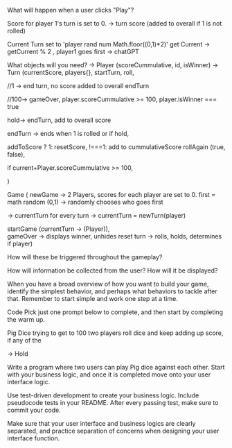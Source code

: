 
What will happen when a user clicks "Play"?


Score for player 1's turn is set to 0. -> turn score (added to overall if 1 is not rolled)

Current Turn set to 'player rand num Math.floor((0,1)*2)'
get Current -> getCurrent % 2 , player1 goes first -> chatGPT


What objects will you need?
-> Player (scoreCummulative, id, isWinner)
-> Turn 
(currentScore, 
players{}, 
startTurn,
roll,

//1 -> end turn, no score added to overall endTurn 

//100-> gameOver, player.scoreCummulative >= 100, player.isWinner === true

hold-> endTurn, add to overall score

endTurn -> ends when 1 is rolled or if hold,

addToScore ? 1: resetScore, !===1: add to cummulativeScore
rollAgain (true, false), 

if current+Player.scoreCummulative >= 100,

)

Game (
newGame -> 
  2 Players, scores for each player are set to 0.
  first = math random (0,1) -> randomly chooses who goes first


-> currentTurn
  for every turn
    -> currentTurn = newTurn(player)

startGame (currentTurn -> (Player)),  
gameOver -> displays winner, unhides reset
turn -> rolls, holds, determines if player)


How will these be triggered throughout the gameplay?


How will information be collected from the user? How will it be displayed?


When you have a broad overview of how you want to build your game, identify the simplest behavior, and perhaps what behaviors to tackle after that. Remember to start simple and work one step at a time.



Code
Pick just one prompt below to complete, and then start by completing the warm up.

Pig Dice
trying to get to 100
two players roll dice and keep adding up score,
if any of the 

-> Hold


Write a program where two users can play Pig dice against each other. Start with your business logic, and once it is completed move onto your user interface logic.




Use test-driven development to create your business logic. Include pseudocode tests in your README. After every passing test, make sure to commit your code.

Make sure that your user interface and business logics are clearly separated, and practice separation of concerns when designing your user interface function.

